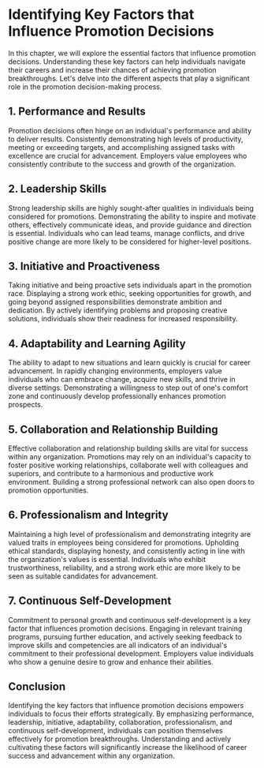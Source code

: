 Identifying Key Factors that Influence Promotion Decisions
===================================================================

In this chapter, we will explore the essential factors that influence promotion decisions. Understanding these key factors can help individuals navigate their careers and increase their chances of achieving promotion breakthroughs. Let's delve into the different aspects that play a significant role in the promotion decision-making process.

1\. Performance and Results
--------------------------

Promotion decisions often hinge on an individual's performance and ability to deliver results. Consistently demonstrating high levels of productivity, meeting or exceeding targets, and accomplishing assigned tasks with excellence are crucial for advancement. Employers value employees who consistently contribute to the success and growth of the organization.

2\. Leadership Skills
--------------------

Strong leadership skills are highly sought-after qualities in individuals being considered for promotions. Demonstrating the ability to inspire and motivate others, effectively communicate ideas, and provide guidance and direction is essential. Individuals who can lead teams, manage conflicts, and drive positive change are more likely to be considered for higher-level positions.

3\. Initiative and Proactiveness
-------------------------------

Taking initiative and being proactive sets individuals apart in the promotion race. Displaying a strong work ethic, seeking opportunities for growth, and going beyond assigned responsibilities demonstrate ambition and dedication. By actively identifying problems and proposing creative solutions, individuals show their readiness for increased responsibility.

4\. Adaptability and Learning Agility
------------------------------------

The ability to adapt to new situations and learn quickly is crucial for career advancement. In rapidly changing environments, employers value individuals who can embrace change, acquire new skills, and thrive in diverse settings. Demonstrating a willingness to step out of one's comfort zone and continuously develop professionally enhances promotion prospects.

5\. Collaboration and Relationship Building
------------------------------------------

Effective collaboration and relationship building skills are vital for success within any organization. Promotions may rely on an individual's capacity to foster positive working relationships, collaborate well with colleagues and superiors, and contribute to a harmonious and productive work environment. Building a strong professional network can also open doors to promotion opportunities.

6\. Professionalism and Integrity
--------------------------------

Maintaining a high level of professionalism and demonstrating integrity are valued traits in employees being considered for promotions. Upholding ethical standards, displaying honesty, and consistently acting in line with the organization's values is essential. Individuals who exhibit trustworthiness, reliability, and a strong work ethic are more likely to be seen as suitable candidates for advancement.

7\. Continuous Self-Development
------------------------------

Commitment to personal growth and continuous self-development is a key factor that influences promotion decisions. Engaging in relevant training programs, pursuing further education, and actively seeking feedback to improve skills and competencies are all indicators of an individual's commitment to their professional development. Employers value individuals who show a genuine desire to grow and enhance their abilities.

Conclusion
----------

Identifying the key factors that influence promotion decisions empowers individuals to focus their efforts strategically. By emphasizing performance, leadership, initiative, adaptability, collaboration, professionalism, and continuous self-development, individuals can position themselves effectively for promotion breakthroughs. Understanding and actively cultivating these factors will significantly increase the likelihood of career success and advancement within any organization.
